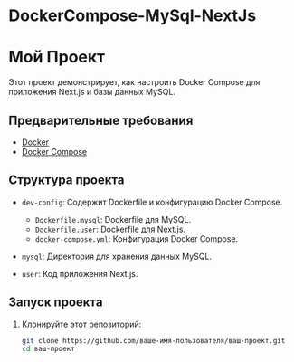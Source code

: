 # DockerCompose-MySql-NextJs
# Мой Проект

Этот проект демонстрирует, как настроить Docker Compose для приложения Next.js и базы данных MySQL.

## Предварительные требования

- [Docker](https://docs.docker.com/get-docker/)
- [Docker Compose](https://docs.docker.com/compose/install/)

## Структура проекта

- `dev-config`: Содержит Dockerfile и конфигурацию Docker Compose.
  - `Dockerfile.mysql`: Dockerfile для MySQL.
  - `Dockerfile.user`: Dockerfile для Next.js.
  - `docker-compose.yml`: Конфигурация Docker Compose.

- `mysql`: Директория для хранения данных MySQL.

- `user`: Код приложения Next.js.

## Запуск проекта

1. Клонируйте этот репозиторий:

   ```bash
   git clone https://github.com/ваше-имя-пользователя/ваш-проект.git
   cd ваш-проект
